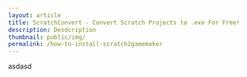 ```yaml
---
layout: article
title: ScratchConvert - Convert Scratch Projects to .exe For Free!
description: Desdcription
thumbnail: public/img/
permalink: /how-to-install-scratch2gamemaker
---
```


asdasd